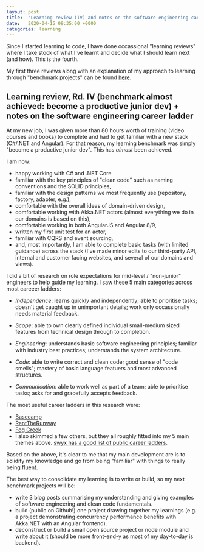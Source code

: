 ```yaml
---
layout: post
title:  "Learning review (IV) and notes on the software engineering career ladder"
date:   2020-04-15 09:35:00 +0000
categories: learning
---
```


Since I started learning to code, I have done occassional "learning reviews" where I take stock of what I've learnt and decide what I should learn next (and how). This is the fourth.

My first three reviews along with an explanation of my approach to learning through "benchmark projects" can be found [here](https://mlauritzen.github.io/learning/2020/04/15/learning-reviews-(I,-II,-and-III)-and-benchmark-projects/).

## Learning review, Rd. IV (benchmark almost achieved: become a productive junior dev) + notes on the software engineering career ladder

At my new job, I was given more than 80 hours worth of training (video courses and books) to complete and had to get familiar with a new stack (C#/.NET and Angular).
For that reason, my learning benchmark was simply "become a productive junior dev". This has *almost* been achieved.

I am now:
+ happy working with C# and .NET Core
+ familiar with the key principles of "clean code" such as naming conventions and the SOLID principles,
+ familiar with the design patterns we most frequently use (repository, factory, adapter, e.g.),
+ comfortable with the overall ideas of domain-driven design,
+ comfortable working with Akka.NET actors (almost everything we do in our domains is based on this),
+ comfortable working in both AngularJS and Angular 8/9,
+ written my first unit test for an actor,
+ familiar with CQRS and event sourcing,
+ and, most importantly, I am able to complete basic tasks (with limited guidance) across the stack (I've made minor edits to our third-party API, internal and customer facing websites, and several of our domains and views).

I did a bit of research on role expectations for mid-level / "non-junior" engineers to help guide my learning. I saw these 5 main categories across most careeer ladders:

+ *Independence*: learns quickly and independently; able to prioritise tasks; doesn't get caught up in unimportant details; work only occassionally needs material feedback.

+ *Scope*: able to own clearly defined individual small-medium sized features from technical design through to completion.

+ *Engineering*: understands basic software engineering principles; familiar with industry best practices; understands the system architecture.

+ *Code*: able to write correct and clean code; good sense of "code smells"; mastery of basic language featuers and most advanced structures.

+ *Communication*: able to work well as part of a team; able to prioritise tasks; asks for and gracefully accepts feedback.

The most useful career ladders in this research were:
+ [Basecamp](https://basecamp.com/handbook/appendix-05-titles-for-programmers)
+ [RentTheRunway](https://dresscode.renttherunway.com/blog/ladder)
+ [Fog Creek](https://www.joelonsoftware.com/2009/02/13/fog-creek-professional-ladder/)
+ I also skimmed a few others, but they all roughly fitted into my 5 main themes above. [swyx has a good list of public career ladders](https://www.swyx.io/writing/career-ladders/).

Based on the above, it's clear to me that my main development are is to solidify my knowledge and go from being "familiar" with things to really being fluent.

The best way to consolidate my learning is to write or build, so my next benchmark projects will be:
+ write 3 blog posts summarising my understanding and giving examples of software engineering and clean code fundamentals.
+ build (public on Github!) one project drawing together my learnings (e.g. a project demonstrating concurrency performance benefits with Akka.NET with an Angular frontend).
+ deconstruct or build a small open source project or node module and write about it (should be more front-end-y as most of my day-to-day is backend).
